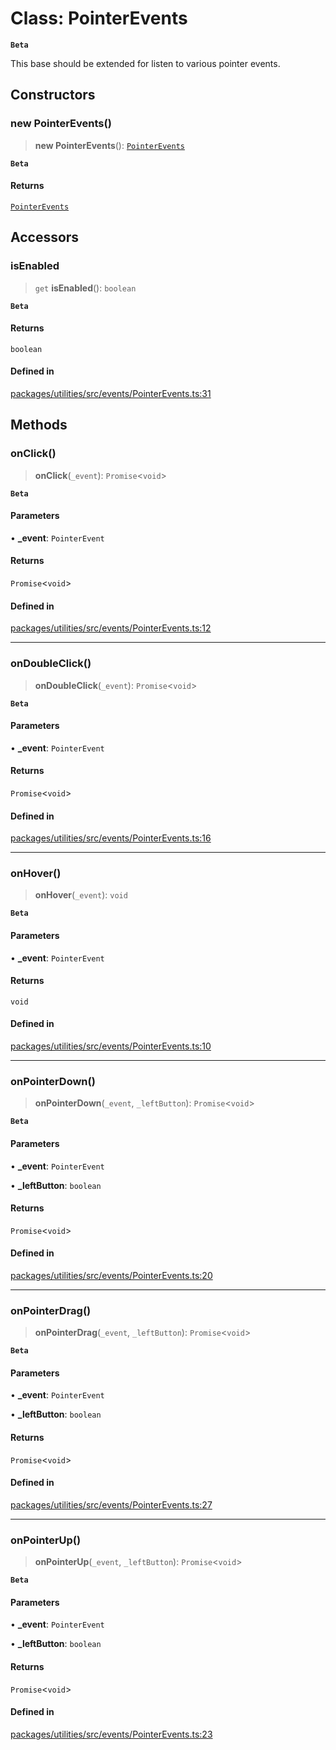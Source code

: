 # Class: PointerEvents

**`Beta`**

This base should be extended for listen to various pointer events.

## Constructors

### new PointerEvents()

> **new PointerEvents**(): [`PointerEvents`](PointerEvents.md)

**`Beta`**

#### Returns

[`PointerEvents`](PointerEvents.md)

## Accessors

### isEnabled

> `get` **isEnabled**(): `boolean`

**`Beta`**

#### Returns

`boolean`

#### Defined in

[packages/utilities/src/events/PointerEvents.ts:31](https://github.com/cognitedata/reveal/blob/2acd9d17229d2bc8e309653b4d6a39ad941e44f1/viewer/packages/utilities/src/events/PointerEvents.ts#L31)

## Methods

### onClick()

> **onClick**(`_event`): `Promise`\<`void`\>

**`Beta`**

#### Parameters

• **\_event**: `PointerEvent`

#### Returns

`Promise`\<`void`\>

#### Defined in

[packages/utilities/src/events/PointerEvents.ts:12](https://github.com/cognitedata/reveal/blob/2acd9d17229d2bc8e309653b4d6a39ad941e44f1/viewer/packages/utilities/src/events/PointerEvents.ts#L12)

***

### onDoubleClick()

> **onDoubleClick**(`_event`): `Promise`\<`void`\>

**`Beta`**

#### Parameters

• **\_event**: `PointerEvent`

#### Returns

`Promise`\<`void`\>

#### Defined in

[packages/utilities/src/events/PointerEvents.ts:16](https://github.com/cognitedata/reveal/blob/2acd9d17229d2bc8e309653b4d6a39ad941e44f1/viewer/packages/utilities/src/events/PointerEvents.ts#L16)

***

### onHover()

> **onHover**(`_event`): `void`

**`Beta`**

#### Parameters

• **\_event**: `PointerEvent`

#### Returns

`void`

#### Defined in

[packages/utilities/src/events/PointerEvents.ts:10](https://github.com/cognitedata/reveal/blob/2acd9d17229d2bc8e309653b4d6a39ad941e44f1/viewer/packages/utilities/src/events/PointerEvents.ts#L10)

***

### onPointerDown()

> **onPointerDown**(`_event`, `_leftButton`): `Promise`\<`void`\>

**`Beta`**

#### Parameters

• **\_event**: `PointerEvent`

• **\_leftButton**: `boolean`

#### Returns

`Promise`\<`void`\>

#### Defined in

[packages/utilities/src/events/PointerEvents.ts:20](https://github.com/cognitedata/reveal/blob/2acd9d17229d2bc8e309653b4d6a39ad941e44f1/viewer/packages/utilities/src/events/PointerEvents.ts#L20)

***

### onPointerDrag()

> **onPointerDrag**(`_event`, `_leftButton`): `Promise`\<`void`\>

**`Beta`**

#### Parameters

• **\_event**: `PointerEvent`

• **\_leftButton**: `boolean`

#### Returns

`Promise`\<`void`\>

#### Defined in

[packages/utilities/src/events/PointerEvents.ts:27](https://github.com/cognitedata/reveal/blob/2acd9d17229d2bc8e309653b4d6a39ad941e44f1/viewer/packages/utilities/src/events/PointerEvents.ts#L27)

***

### onPointerUp()

> **onPointerUp**(`_event`, `_leftButton`): `Promise`\<`void`\>

**`Beta`**

#### Parameters

• **\_event**: `PointerEvent`

• **\_leftButton**: `boolean`

#### Returns

`Promise`\<`void`\>

#### Defined in

[packages/utilities/src/events/PointerEvents.ts:23](https://github.com/cognitedata/reveal/blob/2acd9d17229d2bc8e309653b4d6a39ad941e44f1/viewer/packages/utilities/src/events/PointerEvents.ts#L23)
